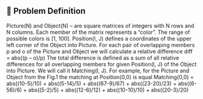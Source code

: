 ## :door: Problem Definition 
Picture(N) and Object(N) – are square matrices of integers with N rows and N columns. Each member of the matrix represents a “color”. The range of possible colors is [1, 100].
Position(I, J) defines a coordinates of the upper left corner of the Object into Picture. 
For each pair of overlapping members p and o of the Picture and Object we will calculate a relative difference
				diff =  abs((p – o)/p)
The total difference is defined as a sum of all relative differences for all overlapping members for given Position(I, J) of the Object into Picture. We will call it Matching(I, J).
For example, for the Picture and Object from the Fig.1 the matching at Position(0,0) is equal
Matching(0,0) = abs((10-5)/10) + abs((5-14)/5) + abs((67-9)/67) + abs((23-20)/23) + abs((6-56)/6) +
abs((5-2)/5) + abs((12-6)/12) + abs((10-10)/10) + abs((20-3)/20)
